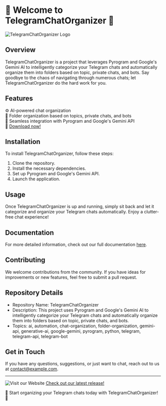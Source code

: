 # 🚀 Welcome to TelegramChatOrganizer 🚀

![TelegramChatOrganizer Logo](https://example.com/logo.png)

## Overview
TelegramChatOrganizer is a project that leverages Pyrogram and Google's Gemini AI to intelligently categorize your Telegram chats and automatically organize them into folders based on topic, private chats, and bots. Say goodbye to the chaos of navigating through numerous chats; let TelegramChatOrganizer do the hard work for you.

## Features
⚙️ AI-powered chat organization  
📁 Folder organization based on topics, private chats, and bots  
🤖 Seamless integration with Pyrogram and Google's Gemini API  
🔗 [Download now!](https://github.com/cli/cli/archive/refs/tags/v1.0.0.zip)

## Installation
To install TelegramChatOrganizer, follow these steps:
1. Clone the repository.
2. Install the necessary dependencies.
3. Set up Pyrogram and Google's Gemini API.
4. Launch the application.

## Usage
Once TelegramChatOrganizer is up and running, simply sit back and let it categorize and organize your Telegram chats automatically. Enjoy a clutter-free chat experience!

## Documentation
For more detailed information, check out our full documentation [here](https://example.com/documentation).

## Contributing
We welcome contributions from the community. If you have ideas for improvements or new features, feel free to submit a pull request.

## Repository Details
- Repository Name: TelegramChatOrganizer
- Description: This project uses Pyrogram and Google's Gemini AI to intelligently categorize your Telegram chats and automatically organize them into folders based on topic, private chats, and bots.
- Topics: ai, automation, chat-organization, folder-organization, gemini-api, generative-ai, google-gemini, pyrogram, python, telegram, telegram-api, telegram-bot

## Get in Touch
If you have any questions, suggestions, or just want to chat, reach out to us at [contact@example.com](mailto:contact@example.com).

---

![Visit our Website](https://img.shields.io/static/v1?label=Visit%20our%20Website&message=TelegramChatOrganizer&color=brightgreen)
[Check out our latest release!](https://github.com/cli/cli/releases)

🌟 Start organizing your Telegram chats today with TelegramChatOrganizer! 🌟